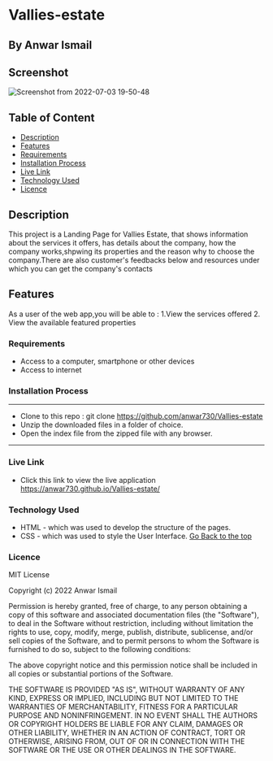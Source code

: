 # Vallies-estate
 ## By Anwar Ismail
## Screenshot
![Screenshot from 2022-07-03 19-50-48](https://user-images.githubusercontent.com/107399297/177049464-a255e0f0-72fa-4061-887b-c1bd2b376b48.png)


 ## Table of Content
 - [Description](#description)
 - [Features](#features)
 - [Requirements](#requirements)
 - [Installation Process](#installation-process)
 - [Live Link](#live-link)
 - [Technology Used](#technology-used)
 - [Licence](#licence)
 ## Description
 <p>This project is a Landing Page for Vallies Estate, that shows information about the services it offers, has details about the company, how the company works,shpwing its properties and the reason why to choose the company.There are also customer's feedbacks below and  resources under which you can get the company's contacts</p>

## Features

As a user of the web app,you will be able to :
1.View the services offered
2. View the available featured properties

 ###  Requirements
 * Access to  a computer, smartphone or other devices
 * Access to internet
 ### Installation Process
 ****
* Clone to this repo : git clone https://github.com/anwar730/Vallies-estate
* Unzip the downloaded files in a folder of choice.
* Open the index file from the zipped file with any browser.
 ****
### Live Link
- Click this link to view the live application  https://anwar730.github.io/Vallies-estate/
### Technology Used
* HTML - which was used to develop the structure of the pages.
* CSS - which was used to style the User Interface.
[Go Back to the top](#Vallies-estate)

### Licence

MIT License

Copyright (c) 2022 Anwar Ismail

Permission is hereby granted, free of charge, to any person obtaining a copy
of this software and associated documentation files (the "Software"), to deal
in the Software without restriction, including without limitation the rights
to use, copy, modify, merge, publish, distribute, sublicense, and/or sell
copies of the Software, and to permit persons to whom the Software is
furnished to do so, subject to the following conditions:

The above copyright notice and this permission notice shall be included in all
copies or substantial portions of the Software.

THE SOFTWARE IS PROVIDED "AS IS", WITHOUT WARRANTY OF ANY KIND, EXPRESS OR
IMPLIED, INCLUDING BUT NOT LIMITED TO THE WARRANTIES OF MERCHANTABILITY,
FITNESS FOR A PARTICULAR PURPOSE AND NONINFRINGEMENT. IN NO EVENT SHALL THE
AUTHORS OR COPYRIGHT HOLDERS BE LIABLE FOR ANY CLAIM, DAMAGES OR OTHER
LIABILITY, WHETHER IN AN ACTION OF CONTRACT, TORT OR OTHERWISE, ARISING FROM,
OUT OF OR IN CONNECTION WITH THE SOFTWARE OR THE USE OR OTHER DEALINGS IN THE
SOFTWARE.
